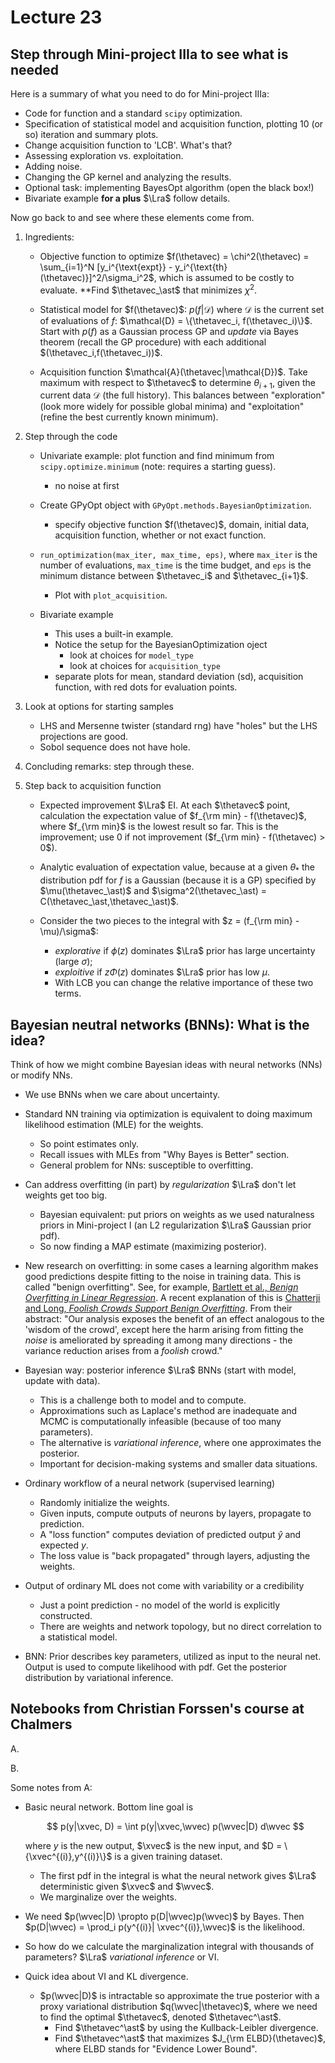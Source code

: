 # Lecture 23

## Step through Mini-project IIIa to see what is needed

Here is a summary of what you need to do for Mini-project IIIa:

* Code for function and a standard `scipy` optimization.
* Specification of statistical model and acquisition function, plotting 10 (or so) iteration and summary plots.
* Change acquisition function to 'LCB'. What's that?
* Assessing exploration vs. exploitation.
* Adding noise.
* Changing the GP kernel and analyzing the results.
* Optional task: implementing BayesOpt algorithm (open the black box!)
* Bivariate example **for a plus** $\Lra$ follow details. 

Now go back to [](/notebooks/Machine_learning/Bayesian_optimization_test) and see where these elements come from.

1. Ingredients:

    * Objective function to optimize 
        $f(\thetavec) = \chi^2(\thetavec) = \sum_{i=1}^N [y_i^{\text{expt}} - y_i^{\text{th}(\thetavec)}]^2/\sigma_i^2$, which is assumed to be costly to evaluate.
        **Find $\thetavec_\ast$ that minimizes $\chi^2$.

    * Statistical model for $f(\thetavec)$: $p(f | \mathcal{D})$ where $\mathcal{D}$ is the current set of evaluations of $f$:
    $\mathcal{D} = \{\thetavec_i, f(\thetavec_i)\}$. Start with $p(f)$ as a Gaussian process GP and *update* via Bayes theorem (recall the GP procedure) with each additional $(\thetavec_i,f(\thetavec_i))$.

    * Acquisition function $\mathcal{A}(\thetavec|\mathcal{D})$. Take maximum with respect to $\thetavec$ to determine $\theta_{i+1}$, given the current data $\mathcal{D}$ (the full history). This balances between "exploration" (look more widely for possible global minima) and "exploitation" (refine the best currently known minimum).

2. Step through the code

    * Univariate example: plot function and find minimum from `scipy.optimize.minimum` (note: requires a starting guess).
        * no noise at first

    * Create GPyOpt object with `GPyOpt.methods.BayesianOptimization`.
        * specify objective function $f(\thetavec)$, domain, initial data, acquisition function, whether or not exact function.

    * `run_optimization(max_iter, max_time, eps)`, where `max_iter` is the number of evaluations, `max_time` is the time budget, and `eps` is the minimum distance between $\thetavec_i$ and $\thetavec_{i+1}$.
        * Plot with `plot_acquisition`.

    * Bivariate example
        * This uses a built-in example.
        * Notice the setup for the BayesianOptimization oject
            * look at choices for `model_type`
            * look at choices for `acquisition_type`
        * separate plots for mean, standard deviation (sd), acquisition function, with red dots for evaluation points.

3. Look at options for starting samples
    * LHS and Mersenne twister (standard rng) have "holes" but the LHS projections are good.
    * Sobol sequence does not have hole.

4. Concluding remarks: step through these.

5. Step back to acquisition function
    
    * Expected improvement $\Lra$ EI. At each $\thetavec$ point, calculation the expectation value of $f_{\rm min} - f(\thetavec)$, where $f_{\rm min}$ is the lowest result so far.
    This is the improvement; use 0 if not improvement ($f_{\rm min} - f(\thetavec) > 0$).

    * Analytic evaluation of expectation value, because at a given $\theta_\ast$ the distribution pdf for $f$ is a Gaussian (because it is a GP) specified by $\mu(\thetavec_\ast)$ and $\sigma^2(\thetavec_\ast) = C(\thetavec_\ast,\thetavec_\ast)$.

    * Consider the two pieces to the integral with $z = (f_{\rm min} - \mu)/\sigma$:
        * *explorative* if $\phi(z)$ dominates $\Lra$ prior has large uncertainty (large $\sigma$);
        * *exploitive* if $z\Phi(z)$ dominates $\Lra$ prior has low $\mu$.
        * With LCB you can change the relative importance of these two terms.

## Bayesian neutral networks (BNNs): What is the idea?

Think of how we might combine Bayesian ideas with neural networks (NNs) or modify NNs.

* We use BNNs when we care about uncertainty.

* Standard NN training via optimization is equivalent to doing maximum likelihood estimation (MLE) for the weights.
    * So point estimates only.
    * Recall issues with MLEs from "Why Bayes is Better" section.
    * General problem for NNs: susceptible to overfitting.

* Can address overfitting (in part) by *regularization* $\Lra$ don't let weights get too big.
    * Bayesian equivalent: put priors on weights as we used naturalness priors in Mini-project I (an L2 regularization $\Lra$ Gaussian prior pdf).
    * So now finding a MAP estimate (maximizing posterior).

* New research on overfitting: in some cases a learning algorithm makes good predictions despite fitting to the noise in training data. This is called "benign overfitting". See, for example, [Bartlett et al., *Benign Overfitting in Linear Regression*](https://arxiv.org/abs/1906.11300). A recent explanation of this is [Chatterji and Long, *Foolish Crowds Support Benign Overfitting*](https://arxiv.org/abs/2110.02914). From their abstract: "Our analysis exposes the benefit of an effect analogous to the 'wisdom of the crowd', except here the harm arising from fitting the *noise* is ameliorated by spreading it among many directions - the variance reduction arises from a *foolish* crowd."

* Bayesian way: posterior inference $\Lra$ BNNs (start with model, update with data).
    * This is a challenge both to model and to compute.
    * Approximations such as Laplace's method are inadequate and MCMC is computationally infeasible (because of too many parameters).
    * The alternative is *variational inference*, where one approximates the posterior.
    * Important for decision-making systems and smaller data situations.

* Ordinary workflow of a neural network (supervised learning)
    * Randomly initialize the weights.
    * Given inputs, compute outputs of neurons by layers, propagate to prediction.
    * A "loss function" computes deviation of predicted output $\hat y$ and expected $y$.
    * The loss value is "back propagated" through layers, adjusting the weights.
* Output of ordinary ML does not come with variability or a credibility
    * Just a point prediction - no model of the world is explicitly constructed.
    * There are weights and network topology, but no direct correlation to a statistical model.

* BNN: Prior describes key parameters, utilized as input to the neural net. Output is used to compute likelihood with pdf. Get the posterior distribution by variational inference.

## Notebooks from Christian Forssen's course at Chalmers

A. [](/notebooks/Machine_learning/Bayesian_neural_networks_tif285.ipynb)

B. [](/notebooks/Machine_learning/demo-Bayesian_neural_networks_tif285.ipynb) 

Some notes from A:
* Basic neural network. Bottom line goal is

    $$
     p(y|\xvec, D) = \int p(y|\xvec,\wvec) p(\wvec|D) d\wvec
    $$  

    where $y$ is the new output, $\xvec$ is the new input, and $D = \{\xvec^{(i)},y^{(i)}\}$ is a given training dataset.
    * The first pdf in the integral is what the neural network gives $\Lra$ deterministic given $\xvec$ and $\wvec$.
    * We marginalize over the weights.

* We need $p(\wvec|D) \propto p(D|\wvec)p(\wvec)$ by Bayes.
Then $p(D|\wvec) = \prod_i p(y^{(i)}| \xvec^{(i)},\wvec)$ is the likelihood.

* So how do we calculate the marginalization integral with thousands of parameters? $\Lra$ *variational inference* or VI.

* Quick idea about VI and KL divergence.
    * $p(\wvec|D)$ is intractable so approximate the true posterior with a proxy variational distribution $q(\wvec|\thetavec)$, where we need to find the optimal $\thetavec$, denoted $\thetavec^\ast$.
        * Find $\thetavec^\ast$ by using the Kullback-Leibler divergence.
        * Find $\thetavec^\ast$ that maximizes $J_{\rm ELBD}(\thetavec)$, where ELBD stands for "Evidence Lower Bound".


